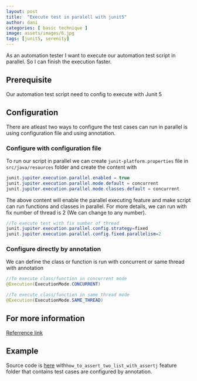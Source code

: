 ```yaml
---
layout: post
title:  "Execute test in paralell with junit5"
author: dani
categories: [ basic technique ]
image: assets/images/6.jpg
tags: [junit5, serenity]
---
```

As an automation tester I want to execute our automation test script in parallel. So I can finish the execution faster.

## Prerequisite

Our automation test script need to config to execute with Junit 5

## Configuration

There are atleast two ways to configure the test cases can run in parallel is using configuration file and using annotation.

### Configure with configuration file

To run our script in parallel we can create `junit-platform.properties` file in `src/java/resources` folder and create the content with

```java
junit.jupiter.execution.parallel.enabled = true
junit.jupiter.execution.parallel.mode.default = concurrent
junit.jupiter.execution.parallel.mode.classes.default = concurrent
```

The above content will enable the parallel executing feature and make script can run functions and classes in parallel. For more details, we can run with fix number of thread is 2 (We can change to any number).

```java
//To execute test with fix number of thread
junit.jupiter.execution.parallel.config.strategy=fixed
junit.jupiter.execution.parallel.config.fixed.parallelism=2
```

### Configure directly by annotation

We can define the class or function is run with concurrent or same thread with annotation

```java
//To execute class/function in concurrent mode
@Execution(ExecutionMode.CONCURRENT)

//To execute class/function in same thread mode
@Execution(ExecutionMode.SAME_THREAD)
```

## For more information

[Referrence link](https://junit.org/junit5/docs/snapshot/user-guide/#writing-tests-parallel-execution)

## Example

Source code is [here](https://github.com/dani/BasicTecnique) with`how_to_assert_two_list_with_assertj` feature folder that contains test cases are configured by annotation.
